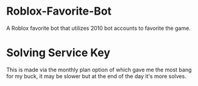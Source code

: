 # Roblox-Favorite-Bot
A Roblox favorite bot that utilizes 2010 bot accounts to favorite the game.

# Solving Service Key
This is made via the monthly plan option of which gave me the most bang for my buck, it may be slower but at the end of the day it's more solves.
